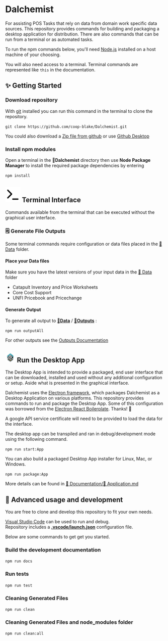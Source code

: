 # Dalchemist

For assisting POS Tasks that rely on data from domain work specific data sources. This repository provides commands for building and packaging a desktop application for distribution. There are also commands that can be run from a terminal or as automated tasks.

To run the npm commands below, you'll need [Node.js](https://nodejs.org/en/download/) installed on a host machine of your choosing.

You will also need access to a terminal. Terminal commands are represented like `this` in the documentation.

## ✨ Getting Started

### Download repository

With [git](https://git-scm.com/downloads) installed you can run this command in the terminal to clone the repository.

`git clone https://github.com/coop-blake/Dalchemist.git`

You could also download a [Zip file from github](https://github.com/coop-blake/Dalchemist/archive/refs/heads/main.zip) or use [Github Desktop](https://desktop.github.com/)

### Install npm modules

Open a terminal in the 📁**Dalchemist** directory then use **Node Package Manager** to install the required package dependencies by entering

`npm install`

## ![Icon](./Documentation/resources/terminal.svg) Terminal Interface

Commands available from the terminal that can be executed without the graphical user interface.

### 🗒️ Generate File Outputs

Some terminal commands require configuration or data files placed in the [📁 Data](./Data) folder.

#### Place your Data files

Make sure you have the latest versions of your input data in the [📁 Data](./Data/Readme.md) folder

- Catapult Inventory and Price Worksheets
- Core Cost Support
- UNFI Pricebook and Pricechange

#### Generate Output

To generate all output to [**📁Data**](./Data) / [**📁Outputs**](./Data/Outputs) :

`npm run outputAll`

For other outputs see the [Outputs Documentation](./Documentation/Outputs.md)

## ![Icon](./icon/icon32.png) Run the Desktop App

The Desktop App is intended to provide a packaged, end user interface that can be downloaded, installed and used without any additional configuration or setup. Aside what is presented in the graphical interface.

Dalchemist uses the [Electron framework](https://www.electronjs.org/), which packages Dalchemist as a Desktop Application on various platforms. This repository provides commands to run and package the Desktop App. Some of this configuration was borrowed from the [Electron React Boilerplate](https://electron-react-boilerplate.js.org/). Thanks! 🙏

A google API service certificate will need to be provided to load the data for the interface.

The desktop app can be transpiled and ran in debug/development mode using the following command.

`npm run start:App`

You can also build a packaged Desktop App installer for Linux, Mac, or Windows.

`npm run package:App`

More details can be found in [📁 Documentation/](./Documentation)[📝 Application.md](./Documentation/Application.md)

## 🌟 Advanced usage and development

You are free to clone and develop this repository to fit your own needs.

[Visual Studio Code](https://code.visualstudio.com/Download) can be used to run and debug.  
Repository includes a [**.vscode/launch.json**](./.vscode/launch.json) configuration file.

Below are some commands to get get you started.

### Build the development documentation

`npm run docs`

### Run tests

`npm run test`

### Cleaning Generated Files

`npm run clean`

### Cleaning Generated Files and node_modules folder

`npm run clean:all`
